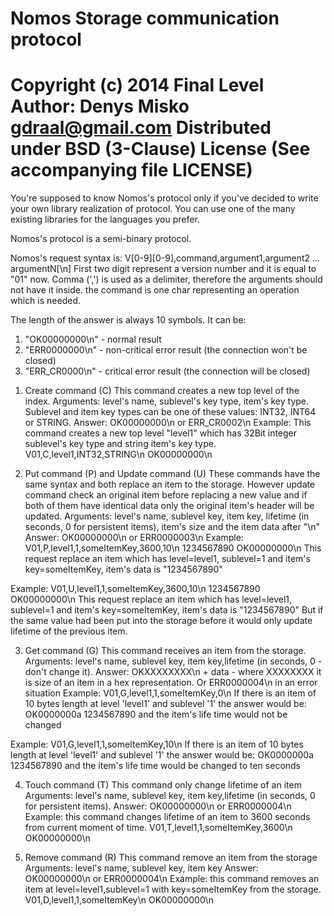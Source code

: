 Nomos Storage communication protocol
=====
Copyright (c) 2014 Final Level
Author: Denys Misko <gdraal@gmail.com>
Distributed under BSD (3-Clause) License (See
accompanying file LICENSE)
=====

You're supposed to know Nomos's protocol only if you've decided to write your own library realization of protocol.
You can use one of the many existing libraries for the languages you prefer.

Nomos's protocol is a semi-binary protocol. 

Nomos's request syntax is: V[0-9][0-9],command,argument1,argument2 ... argumentN[\n]
First two digit represent a version number and it is equal	to "01" now.
Comma (',') is used as a delimiter, therefore the arguments should not have it inside.
the command is one char representing an operation which is needed.

The length of the answer is always 10 symbols. It can be:
1) "OK00000000\n" - normal result
2) "ERR0000000\n" - non-critical error result (the connection won't be closed)
3) "ERR_CR0000\n" - critical error result (the connection will be closed)

1. Create command (C)
This command creates a new top level of the index.
Arguments: level's name, sublevel's key type, item's key type.
Sublevel and item key types can be one of these values: INT32, INT64 or STRING.
Answer: OK00000000\n or ERR_CR0002\n
Example: This command creates a new top level "level1" which has 32Bit integer sublevel's key type and 
string item's key type.
V01,C,level1,INT32,STRING\n
OK00000000\n

2. Put command (P) and Update command (U)
These commands have the same syntax and both replace an item to the storage.
However update command check an original item before replacing a new value and if both of them have identical data 
only the original item's header will be updated.
Arguments: level's name, sublevel key, item key, lifetime (in seconds, 0 for persistent items), 
item's size and the item data after "\n"
Answer: OK00000000\n or ERR0000003\n
Example:
V01,P,level1,1,someItemKey,3600,10\n
1234567890
OK00000000\n
This request replace an item which has level=level1, sublevel=1 and item's key=someItemKey, item's data is "1234567890"

Example:
V01,U,level1,1,someItemKey,3600,10\n
1234567890
OK00000000\n
This request replace an item which has level=level1, sublevel=1 and item's key=someItemKey, item's data is "1234567890"
But if the same value had been put into the storage before it would only update lifetime of the previous item.

3. Get command (G)
This command receives an item from the storage.
Arguments: level's name, sublevel key, item key,lifetime (in seconds, 0 - don't change it).
Answer: OKXXXXXXXX\n + data - where XXXXXXXX it is size of an item in a hex representation.
Or ERR0000004\n in an error situation
Example: V01,G,level1,1,someItemKey,0\n
If there is an item of 10 bytes length at level 'level1' and sublevel '1' the answer would be:
OK0000000a
1234567890
and the item's life time would not be changed

Example: V01,G,level1,1,someItemKey,10\n
If there is an item of 10 bytes length at level 'level1' and sublevel '1' the answer would be:
OK0000000a
1234567890
and the item's life time would be changed to ten seconds

4. Touch command (T)
This command only change lifetime of an item
Arguments: level's name, sublevel key, item key,lifetime (in seconds, 0 for persistent items).
Answer: OK00000000\n or ERR0000004\n
Example: this command changes lifetime of an item to 3600 seconds from current moment of time.
V01,T,level1,1,someItemKey,3600\n
OK00000000\n

5. Remove command (R)
This command remove an item from the storage
Arguments: level's name, sublevel key, item key
Answer: OK00000000\n or ERR0000004\n
Example: this command removes an item at level=level1,sublevel=1 with key=someItemKey from the storage.
V01,D,level1,1,someItemKey\n
OK00000000\n
